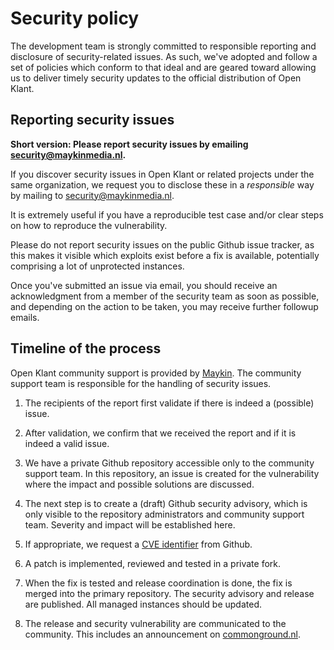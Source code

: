 # Security policy

The development team is strongly committed to responsible reporting and 
disclosure of security-related issues. As such, we've adopted and follow a set 
of policies which conform to that ideal and are geared toward allowing us to 
deliver timely security updates to the official distribution of Open Klant.

## Reporting security issues

**Short version: Please report security issues by emailing security@maykinmedia.nl.**

If you discover security issues in Open Klant or related projects under the 
same organization, we request you to disclose these in a *responsible* way by 
mailing to security@maykinmedia.nl.

It is extremely useful if you have a reproducible test case and/or clear steps 
on how to reproduce the vulnerability.

Please do not report security issues on the public Github issue tracker, as 
this makes it visible which exploits exist before a fix is available, 
potentially comprising a lot of unprotected instances.

Once you've submitted an issue via email, you should receive an acknowledgment 
from a member of the security team as soon as possible, and depending on the 
action to be taken, you may receive further followup emails.

## Timeline of the process

Open Klant community support is provided by 
[Maykin](https://www.maykinmedia.nl). The community support team is responsible 
for the handling of security issues.

1. The recipients of the report first validate if there is indeed a (possible) 
   issue.

2. After validation, we confirm that we received the report and if it is indeed
   a valid issue.

3. We have a private Github repository accessible only to the community support 
   team. In this repository, an issue is created for the vulnerability where 
   the impact and possible solutions are discussed.

4. The next step is to create a (draft) Github security advisory, which is only 
   visible to the repository administrators and community support team. 
   Severity and impact will be established here.

5. If appropriate, we request a 
   [CVE identifier](https://cve.mitre.org/cve/identifiers/) from Github.

6. A patch is implemented, reviewed and tested in a private fork.

7. When the fix is tested and release coordination is done, the fix is merged 
   into the primary repository. The security advisory and release are 
   published. All managed instances should be updated.

8. The release and security vulnerability are communicated to the community. 
   This includes an announcement on [commonground.nl](https://commonground.nl).
